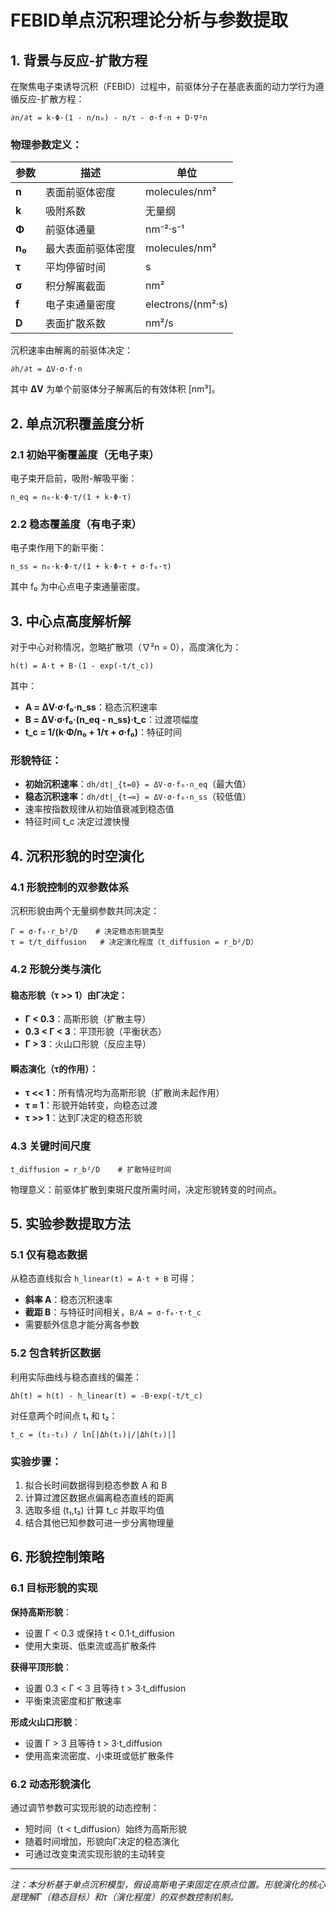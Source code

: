 # FEBID单点沉积理论分析与参数提取

## 1. 背景与反应-扩散方程

在聚焦电子束诱导沉积（FEBID）过程中，前驱体分子在基底表面的动力学行为遵循反应-扩散方程：

```
∂n/∂t = k·Φ·(1 - n/n₀) - n/τ - σ·f·n + D·∇²n
```

### 物理参数定义：

| 参数 | 描述 | 单位 |
|------|------|------|
| **n** | 表面前驱体密度 | molecules/nm² |
| **k** | 吸附系数 | 无量纲 |
| **Φ** | 前驱体通量 | nm⁻²·s⁻¹ |
| **n₀** | 最大表面前驱体密度 | molecules/nm² |
| **τ** | 平均停留时间 | s |
| **σ** | 积分解离截面 | nm² |
| **f** | 电子束通量密度 | electrons/(nm²·s) |
| **D** | 表面扩散系数 | nm²/s |

沉积速率由解离的前驱体决定：
```
∂h/∂t = ΔV·σ·f·n
```
其中 **ΔV** 为单个前驱体分子解离后的有效体积 [nm³]。

## 2. 单点沉积覆盖度分析

### 2.1 初始平衡覆盖度（无电子束）

电子束开启前，吸附-解吸平衡：
```
n_eq = n₀·k·Φ·τ/(1 + k·Φ·τ)
```

### 2.2 稳态覆盖度（有电子束）

电子束作用下的新平衡：
```
n_ss = n₀·k·Φ·τ/(1 + k·Φ·τ + σ·f₀·τ)
```
其中 f₀ 为中心点电子束通量密度。

## 3. 中心点高度解析解

对于中心对称情况，忽略扩散项（∇²n = 0），高度演化为：

```
h(t) = A·t + B·(1 - exp(-t/t_c))
```

其中：
- **A = ΔV·σ·f₀·n_ss**：稳态沉积速率
- **B = ΔV·σ·f₀·(n_eq - n_ss)·t_c**：过渡项幅度  
- **t_c = 1/(k·Φ/n₀ + 1/τ + σ·f₀)**：特征时间

### 形貌特征：
- **初始沉积速率**：`dh/dt|_{t=0} = ΔV·σ·f₀·n_eq`（最大值）
- **稳态沉积速率**：`dh/dt|_{t→∞} = ΔV·σ·f₀·n_ss`（较低值）
- 速率按指数规律从初始值衰减到稳态值
- 特征时间 t_c 决定过渡快慢

## 4. 沉积形貌的时空演化

### 4.1 形貌控制的双参数体系

沉积形貌由两个无量纲参数共同决定：

```
Γ = σ·f₀·r_b²/D    # 决定稳态形貌类型
τ = t/t_diffusion   # 决定演化程度（t_diffusion = r_b²/D）
```

### 4.2 形貌分类与演化

#### 稳态形貌（τ >> 1）由Γ决定：
- **Γ < 0.3**：高斯形貌（扩散主导）
- **0.3 < Γ < 3**：平顶形貌（平衡状态）
- **Γ > 3**：火山口形貌（反应主导）

#### 瞬态演化（τ的作用）：
- **τ << 1**：所有情况均为高斯形貌（扩散尚未起作用）
- **τ ≈ 1**：形貌开始转变，向稳态过渡
- **τ >> 1**：达到Γ决定的稳态形貌

### 4.3 关键时间尺度

```
t_diffusion = r_b²/D    # 扩散特征时间
```

物理意义：前驱体扩散到束斑尺度所需时间，决定形貌转变的时间点。

## 5. 实验参数提取方法

### 5.1 仅有稳态数据

从稳态直线拟合 `h_linear(t) = A·t + B` 可得：
- **斜率 A**：稳态沉积速率
- **截距 B**：与特征时间相关，`B/A = σ·f₀·τ·t_c`
- 需要额外信息才能分离各参数

### 5.2 包含转折区数据

利用实际曲线与稳态直线的偏差：

```
Δh(t) = h(t) - h_linear(t) = -B·exp(-t/t_c)
```

对任意两个时间点 t₁ 和 t₂：
```
t_c = (t₂-t₁) / ln[|Δh(t₁)|/|Δh(t₂)|]
```

### 实验步骤：
1. 拟合长时间数据得到稳态参数 A 和 B
2. 计算过渡区数据点偏离稳态直线的距离
3. 选取多组 (t₁,t₂) 计算 t_c 并取平均值
4. 结合其他已知参数可进一步分离物理量

## 6. 形貌控制策略

### 6.1 目标形貌的实现

**保持高斯形貌**：
- 设置 Γ < 0.3 或保持 t < 0.1·t_diffusion
- 使用大束斑、低束流或高扩散条件

**获得平顶形貌**：
- 设置 0.3 < Γ < 3 且等待 t > 3·t_diffusion
- 平衡束流密度和扩散速率

**形成火山口形貌**：
- 设置 Γ > 3 且等待 t > 3·t_diffusion
- 使用高束流密度、小束斑或低扩散条件

### 6.2 动态形貌演化

通过调节参数可实现形貌的动态控制：
- 短时间（t < t_diffusion）始终为高斯形貌
- 随着时间增加，形貌向Γ决定的稳态演化
- 可通过改变束流实现形貌的主动转变

---

*注：本分析基于单点沉积模型，假设高斯电子束固定在原点位置。形貌演化的核心是理解Γ（稳态目标）和τ（演化程度）的双参数控制机制。*

